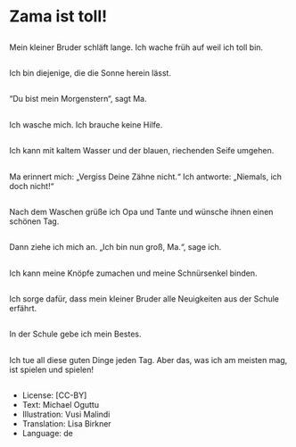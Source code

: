 # Zama ist toll!

##
Mein kleiner Bruder schläft lange. Ich wache früh auf weil ich toll bin.

##
Ich bin diejenige, die die Sonne herein lässt.

##
“Du bist mein Morgenstern“, sagt Ma.

##
Ich wasche mich. Ich brauche keine Hilfe.

##
Ich kann mit kaltem Wasser und der blauen, riechenden Seife umgehen.

##
Ma erinnert mich: „Vergiss Deine Zähne nicht.“ Ich antworte: „Niemals, ich doch nicht!“

##
Nach dem Waschen grüße ich Opa und Tante und wünsche ihnen einen schönen Tag.

##
Dann ziehe ich mich an. „Ich bin nun groß, Ma.“, sage ich.

##
Ich kann meine Knöpfe zumachen und meine Schnürsenkel binden.

##
Ich sorge dafür, dass mein kleiner Bruder alle Neuigkeiten aus der Schule erfährt.

##
In der Schule gebe ich mein Bestes.

##
Ich tue all diese guten Dinge jeden Tag. Aber das, was ich am meisten mag, ist spielen und spielen!

##
* License: [CC-BY]
* Text: Michael Oguttu
* Illustration: Vusi Malindi
* Translation: Lisa Birkner
* Language: de
